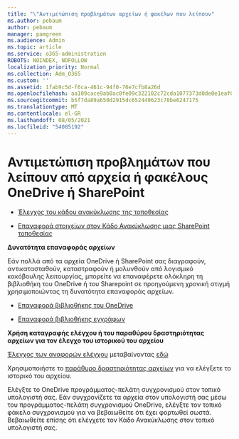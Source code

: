 ```yaml
---
title: "\"Αντιμετώπιση προβλημάτων αρχείων ή φακέλων που λείπουν"
ms.author: pebaum
author: pebaum
manager: pamgreen
ms.audience: Admin
ms.topic: article
ms.service: o365-administration
ROBOTS: NOINDEX, NOFOLLOW
localization_priority: Normal
ms.collection: Adm_O365
ms.custom: ''
ms.assetid: 1fab9c5d-f6ca-461c-94f0-76e7cfb8a26d
ms.openlocfilehash: aa109cace9ab0ac0fe09c322102c72cda1077373d0de0e1eaf0394ebf11a56e5
ms.sourcegitcommit: b5f7da89a650d2915dc652449623c78be6247175
ms.translationtype: MT
ms.contentlocale: el-GR
ms.lasthandoff: 08/05/2021
ms.locfileid: "54085192"
---
```

# <a name="troubleshooting-missing-files-or-folders-in-onedrive-or-sharepoint"></a>Αντιμετώπιση προβλημάτων που λείπουν από αρχεία ή φακέλους OneDrive ή SharePoint

- [Έλεγχος του κάδου ανακύκλωσης της τοποθεσίας](https://support.microsoft.com/office/restore-items-in-the-recycle-bin-that-were-deleted-from-sharepoint-or-teams-6df466b6-55f2-4898-8d6e-c0dff851a0be)

- [Επαναφορά στοιχείων στον Κάδο Ανακύκλωσης μιας SharePoint τοποθεσίας](https://support.office.com/article/Restore-deleted-files-or-folders-in-OneDrive-949ada80-0026-4db3-a953-c99083e6a84f)



**Δυνατότητα επαναφοράς αρχείων**

Εάν πολλά από τα αρχεία OneDrive ή SharePoint σας διαγραφούν, αντικατασταθούν, καταστραφούν ή μολυνθούν από λογισμικό κακόβουλης λειτουργίας, μπορείτε να επαναφέρετε ολόκληρη τη βιβλιοθήκη του OneDrive ή του Sharepoint σε προηγούμενη χρονική στιγμή χρησιμοποιώντας τη δυνατότητα επαναφοράς αρχείων.

- [Επαναφορά βιβλιοθήκης του OneDrive](https://support.office.com/article/restore-your-onedrive-fa231298-759d-41cf-bcd0-25ac53eb8a15)

- [Επαναφορά βιβλιοθήκης εγγράφων](https://support.office.com/article/restore-a-document-library-317791c3-8bd0-4dfd-8254-3ca90883d39a)

**Χρήση καταγραφής ελέγχου ή του παραθύρου δραστηριότητας αρχείων για τον έλεγχο του ιστορικού του αρχείου**

[Έλεγχος των αναφορών ελέγχου](https://docs.microsoft.com/microsoft-365/compliance/search-the-audit-log-in-security-and-compliance) </a> μεταβαίνοντας [εδώ](https://protection.office.com/#/unifiedauditlog)

Χρησιμοποιήστε το [παράθυρο δραστηριότητας αρχείων](https://support.office.com/article/File-activity-in-a-document-library-6105ecda-1dd0-4f6f-9542-102bf5c0ffe0) για να ελέγξετε το ιστορικό του αρχείου.

Ελέγξτε το OneDrive προγράμματος-πελάτη συγχρονισμού στον τοπικό υπολογιστή σας.  Εάν συγχρονίζετε τα αρχεία στον υπολογιστή σας μέσω του προγράμματος-πελάτη συγχρονισμού OneDrive, ελέγξτε τον τοπικό φάκελο συγχρονισμού για να βεβαιωθείτε ότι έχει φορτωθεί σωστά. Βεβαιωθείτε επίσης ότι ελέγχετε τον Κάδο Ανακύκλωσης στον τοπικό υπολογιστή σας.



